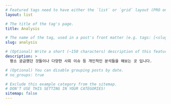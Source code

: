 ```yaml
---
# Featured tags need to have either the `list` or `grid` layout (PRO only).
layout: list

# The title of the tag's page.
title: Analysis

# The name of the tag, used in a post's front matter (e.g. tags: [<slug>]).
slug: analysis

# (Optional) Write a short (~150 characters) description of this featured tag.
description: >
  평소 궁금했던 것들이나 다양한 사회 이슈 등 개인적인 분석들을 해보는 곳 입니다.

# (Optional) You can disable grouping posts by date.
# no_groups: true

# Exclude this example category from the sitemap.
# DON'T USE THIS SETTING IN YOUR CATEGORIES!
sitemap: false
---
```


